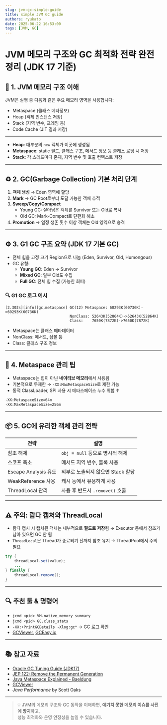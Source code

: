```yaml
---
slug: jvm-gc-simple-guide 
title: simple JVM GC guide 
authors: ryukato
date: 2025-06-22 16:53:00
tags: [JVM, GC]
---
```


<!-- truncate -->
# JVM 메모리 구조와 GC 최적화 전략 완전 정리 (JDK 17 기준)

## 📌 1. JVM 메모리 구조 이해

JVM은 실행 중 다음과 같은 주요 메모리 영역을 사용합니다:

* Metaspace (클래스 메타정보)
* Heap (객체 인스턴스 저장)
* Stack (지역 변수, 프레임 등)
* Code Cache (JIT 결과 저장)

---
- **Heap**: 대부분의 `new` 객체가 이곳에 생성됨
- **Metaspace**: static 필드, 클래스 구조, 메서드 정보 등 클래스 로딩 시 저장
- **Stack**: 각 스레드마다 존재, 지역 변수 및 호출 컨텍스트 저장

---

## ♻️ 2. GC(Garbage Collection) 기본 처리 단계

1. **객체 생성** → Eden 영역에 할당
2. **Mark** → GC Root로부터 도달 가능한 객체 추적
3. **Sweep/Copy/Compact**
   - Young GC: 살아남은 객체를 Survivor 또는 Old로 복사
   - Old GC: Mark-Compact로 단편화 해소
4. **Promotion** → 일정 생존 횟수 이상 객체는 Old 영역으로 승격

---

## ⚙️ 3. G1 GC 구조 요약 (JDK 17 기본 GC)

- 전체 힙을 고정 크기 Region으로 나눔 (Eden, Survivor, Old, Humongous)
- GC 유형:
  - **Young GC**: Eden → Survivor
  - **Mixed GC**: 일부 Old도 수집
  - **Full GC**: 전체 힙 수집 (가능한 회피)

### 🔍 G1 GC 로그 예시

```text
[2.303s][info][gc,metaspace] GC(12) Metaspace: 60293K(60736K)->60293K(60736K)
                             NonClass: 52643K(52864K)->52643K(52864K)
                             Class:    7650K(7872K)->7650K(7872K)
```

- Metaspace는 클래스 메타데이터
- NonClass: 메서드, 심볼 등
- Class: 클래스 구조 정보

---

## 🧠 4. Metaspace 관리 팁

- Metaspace는 힙이 아닌 **네이티브 메모리**에서 사용됨
- 기본적으로 무제한 → `-XX:MaxMetaspaceSize`로 제한 가능
- 동적 ClassLoader, SPI 사용 시 메타스페이스 누수 위험 ↑

```bash
-XX:MetaspaceSize=64m
-XX:MaxMetaspaceSize=256m
```

---

## 📦 5. GC에 유리한 객체 관리 전략

| 전략 | 설명 |
|------|------|
| 참조 해제 | `obj = null` 등으로 명시적 해제 |
| 스코프 축소 | 메서드 지역 변수, 블록 사용 |
| Escape Analysis 유도 | 외부로 노출되지 않으면 Stack 할당 |
| WeakReference 사용 | 캐시 등에서 유용하게 사용 |
| ThreadLocal 관리 | 사용 후 반드시 `.remove()` 호출 |

---

## ⚠️ 주의: 람다 캡처와 ThreadLocal

- 람다 캡처 시 캡처된 객체는 내부적으로 **필드로 저장**됨 → Executor 등에서 참조가 남아 있으면 GC 안 됨
- `ThreadLocal`은 Thread가 종료되기 전까지 참조 유지 → ThreadPool에서 주의 필요

```java
try {
    threadLocal.set(value);
    ...
} finally {
    threadLocal.remove();
}
```

---

## 🔍 추천 툴 & 명령어

- `jcmd <pid> VM.native_memory summary`
- `jcmd <pid> GC.class_stats`
- `-XX:+PrintGCDetails -Xlog:gc*` → GC 로그 확인
- [GCViewer](https://github.com/chewiebug/GCViewer), [GCEasy.io](https://gceasy.io/)

---

## 📚 참고 자료

- [Oracle GC Tuning Guide (JDK17)](https://docs.oracle.com/en/java/javase/17/gctuning/index.html)
- [JEP 122: Remove the Permanent Generation](https://openjdk.org/jeps/122)
- [Java Metaspace Explained - Baeldung](https://www.baeldung.com/java-metaspace)
- [GCViewer](https://github.com/chewiebug/GCViewer)
- *Java Performance* by Scott Oaks

---

> 💡 JVM의 메모리 구조와 GC 동작을 이해하면, **예기치 못한 메모리 이슈를 사전에 방지**하고,  
> 성능 최적화와 운영 안정성을 높일 수 있습니다.
